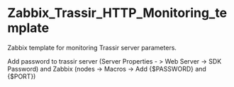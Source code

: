 # Zabbix_Trassir_HTTP_Monitoring_template
Zabbix template for monitoring Trassir server parameters.


Add password to trassir server (Server Properties - > Web Server -> SDK Password) and Zabbix (nodes -> Macros -> Add {$PASSWORD} and {$PORT}) 
